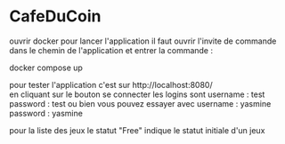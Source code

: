 # CafeDuCoin

ouvrir docker 
pour lancer l'application il faut ouvrir l'invite de commande dans le chemin de l'application et entrer la commande :

docker compose up 

pour tester l'application c'est sur http://localhost:8080/  
en cliquant sur le bouton se connecter les logins sont 
username : test
password : test 
ou bien vous pouvez essayer avec 
username : yasmine
password : yasmine


pour la liste des jeux le statut "Free" indique le statut initiale d'un jeux 
